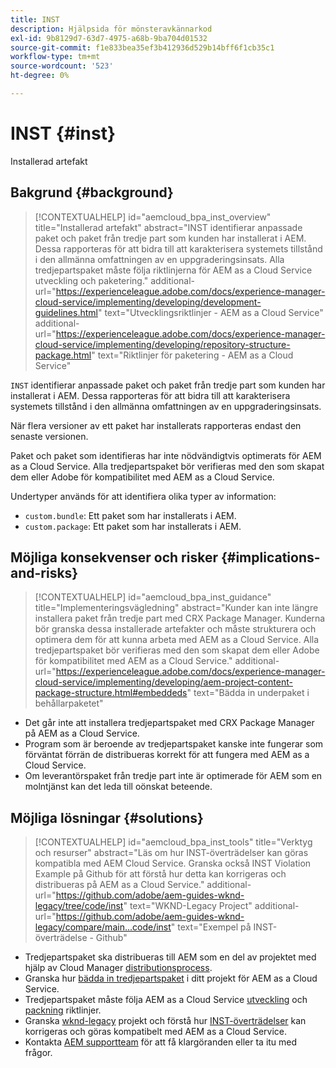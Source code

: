 ```yaml
---
title: INST
description: Hjälpsida för mönsteravkännarkod
exl-id: 9b8129d7-63d7-4975-a68b-9ba704d01532
source-git-commit: f1e833bea35ef3b412936d529b14bff6f1cb35c1
workflow-type: tm+mt
source-wordcount: '523'
ht-degree: 0%

---
```


# INST {#inst}

Installerad artefakt

## Bakgrund {#background}

>[!CONTEXTUALHELP]
>id="aemcloud_bpa_inst_overview"
>title="Installerad artefakt"
>abstract="INST identifierar anpassade paket och paket från tredje part som kunden har installerat i AEM. Dessa rapporteras för att bidra till att karakterisera systemets tillstånd i den allmänna omfattningen av en uppgraderingsinsats. Alla tredjepartspaket måste följa riktlinjerna för AEM as a Cloud Service utveckling och paketering."
>additional-url="https://experienceleague.adobe.com/docs/experience-manager-cloud-service/implementing/developing/development-guidelines.html" text="Utvecklingsriktlinjer - AEM as a Cloud Service"
>additional-url="https://experienceleague.adobe.com/docs/experience-manager-cloud-service/implementing/developing/repository-structure-package.html" text="Riktlinjer för paketering - AEM as a Cloud Service"

`INST` identifierar anpassade paket och paket från tredje part som kunden har installerat i AEM. Dessa rapporteras för att bidra till att karakterisera systemets tillstånd i den allmänna omfattningen av en uppgraderingsinsats.

När flera versioner av ett paket har installerats rapporteras endast den senaste versionen.

Paket och paket som identifieras har inte nödvändigtvis optimerats för AEM as a Cloud Service. Alla tredjepartspaket bör verifieras med den som skapat dem eller Adobe för kompatibilitet med AEM as a Cloud Service.

Undertyper används för att identifiera olika typer av information:

* `custom.bundle`: Ett paket som har installerats i AEM.
* `custom.package`: Ett paket som har installerats i AEM.

## Möjliga konsekvenser och risker {#implications-and-risks}

>[!CONTEXTUALHELP]
>id="aemcloud_bpa_inst_guidance"
>title="Implementeringsvägledning"
>abstract="Kunder kan inte längre installera paket från tredje part med CRX Package Manager. Kunderna bör granska dessa installerade artefakter och måste strukturera och optimera dem för att kunna arbeta med AEM as a Cloud Service. Alla tredjepartspaket bör verifieras med den som skapat dem eller Adobe för kompatibilitet med AEM as a Cloud Service."
>additional-url="https://experienceleague.adobe.com/docs/experience-manager-cloud-service/implementing/developing/aem-project-content-package-structure.html#embeddeds" text="Bädda in underpaket i behållarpaketet"


* Det går inte att installera tredjepartspaket med CRX Package Manager på AEM as a Cloud Service.
* Program som är beroende av tredjepartspaket kanske inte fungerar som förväntat förrän de distribueras korrekt för att fungera med AEM as a Cloud Service.
* Om leverantörspaket från tredje part inte är optimerade för AEM som en molntjänst kan det leda till oönskat beteende.

## Möjliga lösningar {#solutions}

>[!CONTEXTUALHELP]
>id="aemcloud_bpa_inst_tools"
>title="Verktyg och resurser"
>abstract="Läs om hur INST-överträdelser kan göras kompatibla med AEM Cloud Service. Granska också INST Violation Example på Github för att förstå hur detta kan korrigeras och distribueras på AEM as a Cloud Service."
>additional-url="https://github.com/adobe/aem-guides-wknd-legacy/tree/code/inst" text="WKND-Legacy Project"
>additional-url="https://github.com/adobe/aem-guides-wknd-legacy/compare/main...code/inst" text="Exempel på INST-överträdelse - Github"

* Tredjepartspaket ska distribueras till AEM som en del av projektet med hjälp av Cloud Manager [distributionsprocess](https://experienceleague.adobe.com/docs/experience-manager-cloud-service/implementing/using-cloud-manager/deploy-code.html#deployment-process).
* Granska hur [bädda in tredjepartspaket](https://experienceleague.adobe.com/docs/experience-manager-cloud-service/implementing/developing/aem-project-content-package-structure.html#embedding-3rd-party-packages) i ditt projekt för AEM as a Cloud Service.
* Tredjepartspaket måste följa AEM as a Cloud Service [utveckling](https://experienceleague.adobe.com/docs/experience-manager-cloud-service/implementing/developing/development-guidelines.html) och [packning](https://experienceleague.adobe.com/docs/experience-manager-cloud-service/implementing/developing/repository-structure-package.html) riktlinjer.
* Granska [wknd-legacy](https://github.com/adobe/aem-guides-wknd-legacy/tree/code/inst) projekt och förstå hur [INST-överträdelser](https://github.com/adobe/aem-guides-wknd-legacy/compare/main...code/inst) kan korrigeras och göras kompatibelt med AEM as a Cloud Service.
* Kontakta [AEM supportteam](https://helpx.adobe.com/enterprise/using/support-for-experience-cloud.html) för att få klargöranden eller ta itu med frågor.
